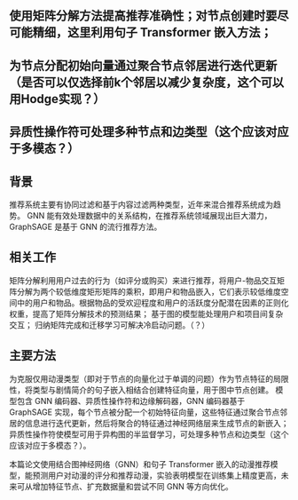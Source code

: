 ## 使用矩阵分解方法提高推荐准确性；对节点创建时要尽可能精细，这里利用句子 Transformer 嵌入方法；
## 为节点分配初始向量通过聚合节点邻居进行迭代更新（是否可以仅选择前k个邻居以减少复杂度，这个可以用Hodge实现？）
## 异质性操作符可处理多种节点和边类型（这个应该对应于多模态？）

## 背景
推荐系统主要有协同过滤和基于内容过滤两种类型，近年来混合推荐系统成为趋势。
GNN 能有效处理数据中的关系结构，在推荐系统领域展现出巨大潜力，GraphSAGE 是基于 GNN 的流行推荐方法。

## 相关工作
矩阵分解利用用户过去的行为（如评分或购买）来进行推荐，将用户-物品交互矩阵分解为两个较低维度矩形矩阵的乘积，即用户和物品嵌入，它们表示较低维度空间中的用户和物品。根据物品的受欢迎程度和用户的活跃度分配潜在因素的正则化权重，提高了矩阵分解技术的预测结果；
基于图的模型能处理用户和项目间复杂交互；
归纳矩阵完成和迁移学习可解决冷启动问题。（？）

## 主要方法
为克服仅用动漫类型（即对于节点的向量化过于单调的问题）作为节点特征的局限性，将类型与剧情简介的句子嵌入相结合创建特征向量，用于图中节点创建。
模型包含 GNN 编码器、异质性操作符和边缘解码器，GNN 编码器基于 GraphSAGE 实现，每个节点被分配一个初始特征向量，这些特征通过聚合节点邻居的信息进行迭代更新，然后将聚合的特征通过神经网络层来生成节点的新嵌入；异质性操作符使模型可用于异构图的半监督学习，可处理多种节点和边类型（这个应该对应于多模态？）。

本篇论文使用结合图神经网络（GNN）和句子 Transformer 嵌入的动漫推荐模型，能预测用户对动漫的评分和推荐动漫，实验表明模型在训练集上精度更高，未来可从增加特征节点、扩充数据量和尝试不同 GNN 等方向优化。